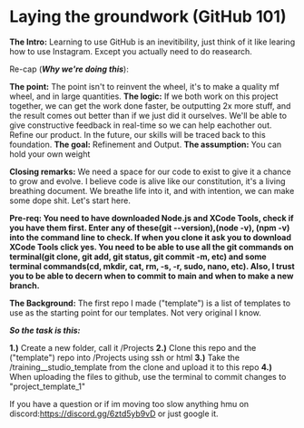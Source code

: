 # Laying the groundwork (GitHub 101)



**The Intro:**  Learning to use GitHub is an inevitibility, just think of it like learing how to use Instagram. Except you actually need to do reasearch. 

Re-cap (***Why we're doing this***):
  
  **The point:**  The point isn't to reinvent the wheel, it's to make a quality mf wheel, and in large quantities. 
  **The logic:**  If we both work on this project together, we can get the work done faster, be outputting 2x more stuff, and the result comes out better than if we just              did it ourselves. We'll be able to give constructive feedback in real-time so we can help eachother out. Refine our product. In the future, our skills will be traced back to this foundation. 
  **The goal:** Refinement and Output.
  **The assumption:** You can hold your own weight

**Closing remarks:** We need a space for our code to exist to give it a chance to grow and evolve. I believe code is alive like our constitution, it's a living breathing document. We breathe life into it, and with intention, we can make some dope shit. Let's start here.


**Pre-req: You need to have downloaded Node.js and XCode Tools, check if you have them first. Enter any of these(git --version),(node -v), (npm -v) into the command line to check. If when you clone it ask you to download XCode Tools click yes. You need to be able to use all the git commands on terminal(git clone, git add, git status, git commit -m, etc) and some terminal commands(cd, mkdir, cat, rm, -s, -r, sudo, nano, etc). Also, I trust you to be able to decern when to commit to main and when to make a new branch.**


**The Background:** The first repo I made ("template") is a list of templates to use as the starting point for our templates. Not very original I know.

***So the task is this:***

  **1.)** Create a new folder, call it /Projects 
  **2.)** Clone this repo and the ("template") repo into /Projects using ssh or html
  **3.)** Take the /training__studio_template from the clone and upload it to this repo
  **4.)** When uploading the files to github, use the terminal to commit changes to "project_template_1" 
  
  

If you have a question or if im moving too slow anything hmu on discord:https://discord.gg/6ztd5yb9vD or just google it.
